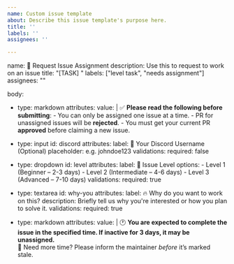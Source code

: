 ```yaml
---
name: Custom issue template
about: Describe this issue template's purpose here.
title: ''
labels: ''
assignees: ''

---
```


name: 🧩 Request Issue Assignment
description: Use this to request to work on an issue
title: "[TASK] <Short Title>"
labels: ["level task", "needs assignment"]
assignees: ""

body:
  - type: markdown
    attributes:
      value: |
        ✅ **Please read the following before submitting**:
        - You can only be assigned one issue at a time.
        - PR for unassigned issues will be **rejected**.
        - You must get your current PR **approved** before claiming a new issue.

  - type: input
    id: discord
    attributes:
      label: 💬 Your Discord Username (Optional)
      placeholder: e.g. johndoe123
    validations:
      required: false

  - type: dropdown
    id: level
    attributes:
      label: 📌 Issue Level
      options:
        - Level 1 (Beginner – 2-3 days)
        - Level 2 (Intermediate – 4-6 days)
        - Level 3 (Advanced – 7-10 days)
    validations:
      required: true

  - type: textarea
    id: why-you
    attributes:
      label: 🔥 Why do you want to work on this?
      description: Briefly tell us why you're interested or how you plan to solve it.
    validations:
      required: true

  - type: markdown
    attributes:
      value: |
        🕐 **You are expected to complete the issue in the specified time. If inactive for 3 days, it may be unassigned.**  
        📩 Need more time? Please inform the maintainer *before* it’s marked stale.
